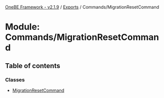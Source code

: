 [OneBE Framework - v2.1.9](../README.md) / [Exports](../modules.md) / Commands/MigrationResetCommand

# Module: Commands/MigrationResetCommand

## Table of contents

### Classes

- [MigrationResetCommand](../classes/Commands_MigrationResetCommand.MigrationResetCommand.md)

